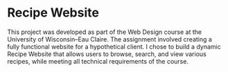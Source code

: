 # Recipe Website
This project was developed as part of the Web Design course at the University of Wisconsin–Eau Claire. The assignment involved creating a fully functional website for a hypothetical client. I chose to build a dynamic Recipe Website that allows users to browse, search, and view various recipes, while meeting all technical requirements of the course.

